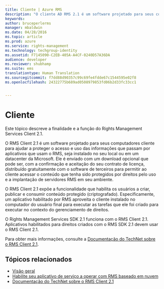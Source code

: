 ```yaml
---
title: Cliente | Azure RMS
description: "O cliente AD RMS 2.1 é um software projetado para seus computadores cliente pra ajudar a proteger o acesso e o uso de informações"
keywords: 
author: bruceperlerms
manager: mbaldwin
ms.date: 04/28/2016
ms.topic: article
ms.prod: azure
ms.service: rights-management
ms.technology: techgroup-identity
ms.assetid: F7145090-C2EB-405A-A4CF-0240D57A36DA
audience: developer
ms.reviewer: shubhamp
ms.suite: ems
translationtype: Human Translation
ms.sourcegitcommit: f7dd88d90357c99c69fe4fdde67c1544595e02f8
ms.openlocfilehash: 24322775b689ad0508979853fd06b2d33fc33cc1


---
```


# Cliente

Este tópico descreve a finalidade e a função do Rights Management Services Client 2.1.

O RMS Client 2.1 é um software projetado para seus computadores cliente para ajudar a proteger o acesso e uso das informações que passam por aplicativos que usam o RMS, seja instalado no seu local ou em um datacenter da Microsoft. Ele é enviado com um download opcional que pode ser, com a confirmação e aceitação do seu contrato de licença, distribuído gratuitamente com o software de terceiros para permitir ao cliente acessar o conteúdo que tenha sido protegidos por direitos pelo uso e a implantação de servidores RMS em seu ambiente.

O RMS Client 2.1 expõe a funcionalidade que habilita os usuários a criar, publicar e consumir conteúdo protegido (criptografado). Especificamente, um aplicativo habilitado por RMS aproveita o cliente instalado no computador do usuário final para executar as tarefas que ele foi criado para executar no contexto do gerenciamento de direitos.

O Rights Management Services SDK 2.1 funciona com o RMS Client 2.1. Aplicativos habilitados para direitos criados com o RMS SDK 2.1 devem usar o RMS Client 2.1.

Para obter mais informações, consulte a [Documentação do TechNet sobre o RMS Client 2.1](https://TechNet.Microsoft.Com/library/jj159267(WS.10).aspx).

## Tópicos relacionados

* [Visão geral](ad-rms-overview.md)
* [Habilite seu aplicativo de serviço a operar com RMS baseado em nuvem](how-to-use-file-api-with-aadrm-cloud.md)
* [Documentação do TechNet sobre o RMS Client 2.1](https://TechNet.Microsoft.Com/en-us/library/jj159267(WS.10).aspx)
 

 



<!--HONumber=Jul16_HO2-->


